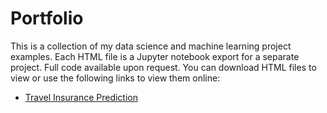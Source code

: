 # Portfolio

This is a collection of my data science and machine learning project examples. Each HTML file is a Jupyter notebook export for a separate project. Full code available upon request. You can download HTML files to view or use the following links to view them online:
- [Travel Insurance Prediction](https://html-preview.github.io/?url=https://github.com/ramunen/portfolio/blob/main/TravelInsurancePrediction.html)

